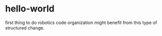 # hello-world
first thing to do
robotics code organization might benefit from this type of structured change.
